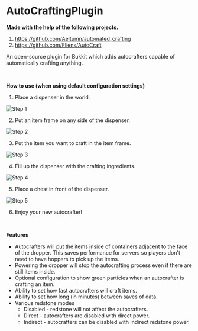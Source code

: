 # AutoCraftingPlugin

**Made with the help of the following projects.**
1) https://github.com/Aeltumn/automated_crafting
2) https://github.com/Fliens/AutoCraft

An open-source plugin for Bukkit which adds autocrafters capable of automatically crafting anything.

<br/>

**How to use (when using default configuration settings)**

1) Place a dispenser in the world.

![Step 1](https://i.ibb.co/1dC2qrD/2022-01-13-16-40-56.png)


2) Put an item frame on any side of the dispenser.

![Step 2](https://i.ibb.co/5xr0yz4/2022-01-13-16-41-21.png)


3) Put the item you want to craft in the item frame.

![Step 3](https://i.ibb.co/rxPHJjR/2022-01-13-16-42-34.png)

4) Fill up the dispenser with the crafting ingredients.

![Step 4](https://i.ibb.co/0mxSTST/2022-01-13-16-44-57.png)

5) Place a chest in front of the dispenser.

![Step 5](https://i.ibb.co/R62fPGQ/2022-01-13-16-42-56.png)

6) Enjoy your new autocrafter!

<br/>

**Features**
- Autocrafters will put the items inside of containers adjacent to the face of the dropper. This saves performance for servers so players don't need to have hoppers to pick up the items.
- Powering the dropper will stop the autocrafting process even if there are still items inside.
- Optional configuration to show green particles when an autocrafter is crafting an item.
- Ability to set how fast autocrafters will craft items.
- Ability to set how long (in minutes) between saves of data.
- Various redstone modes
  - Disabled - redstone will not affect the autocrafters.
  - Direct - autocrafters are disabled with direct power.
  - Indirect - autocrafters can be disabled with indirect redstone power.

[//]: # (**Adding this plugin as a dependency**)

[//]: # ()
[//]: # (If you want to use this plugin as a dependency. You can use a very handy service called [**jitpack.io**]&#40;https://jitpack.io/&#41;. <br/>)

[//]: # (This services makes it easy to add any git repository as a dependency.)

[//]: # ()
[//]: # (_Gradle_<br/>)

[//]: # (For Gradle you'll need to add the following six lines to your _build.gradle_ file:)

[//]: # (```gradle)

[//]: # (repositories {)

[//]: # (     maven { url 'https://jitpack.io' })

[//]: # (})

[//]: # (dependencies {)

[//]: # (    implementation 'com.github.Aeltumn:automated_crafting:main-SNAPSHOT')

[//]: # (})

[//]: # (```)

[//]: # ()
[//]: # (_Maven_<br/>)

[//]: # (For Maven you can add the following lines to your _pom.xml_ file:)

[//]: # (```xml)

[//]: # (<repositories>)

[//]: # (    <repository>)

[//]: # (        <id>jitpack.io</id>)

[//]: # (        <url>https://jitpack.io</url>)

[//]: # (    </repository>)

[//]: # (</repositories>)

[//]: # ()
[//]: # (<dependency>)

[//]: # (    <groupId>com.github.Aeltumn</groupId>)

[//]: # (    <artifactId>automated_crafting</artifactId>)

[//]: # (    <version>main-SNAPSHOT</version>)

[//]: # (</dependency>)
[//]: # (```)
